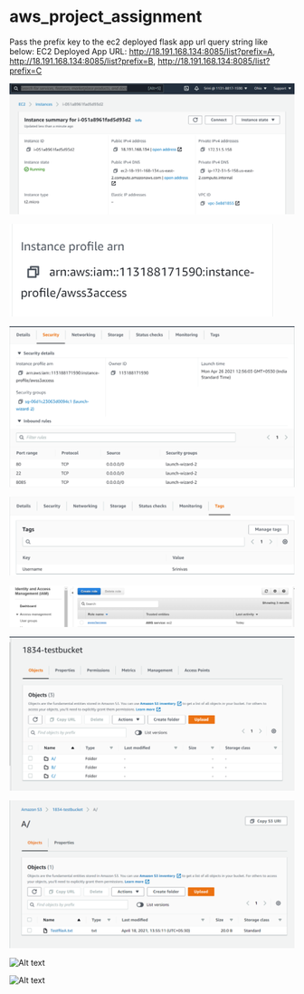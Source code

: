 # aws_project_assignment

Pass the prefix key to the ec2 deployed flask app url query string like below:
EC2 Deployed App URL: http://18.191.168.134:8085/list?prefix=A,  http://18.191.168.134:8085/list?prefix=B,  http://18.191.168.134:8085/list?prefix=C

![EC2_Instance_Details](/Screenshots/EC2_Instance_Details.png?raw=true "EC2_Instance_Details")

![EC2_Instance_IAM_Role_Details](/Screenshots/EC2_Instance_IAM_Role_Details.png?raw=true "EC2_Instance_IAM_Role_Details")

![EC2_Instance_Security_Port_Details](/Screenshots/EC2_Instance_Security_Port_Details.png?raw=true "EC2_Instance_Security_Port_Details")

![EC2_Instance_Tag_Details](/Screenshots/EC2_Instance_Tag_Details.png?raw=true "EC2_Instance_Tag_Details")

![IAM_role_Details](/Screenshots/IAM_role_Details.png?raw=true "IAM_Role_Details")

![AWS_S3_Bucket_Details](/Screenshots/AWS_S3_Bucket_Details.png?raw=true "AWS_S3_Bucket_Details")

![AWS_S3_Bucket_FolderA_Details](/Screenshots/AWS_S3_Bucket_FolderA_Details.png?raw=true "AWS_S3_Bucket_FolderA_Details")

![Alt text](/Screenshots/Screenshot(20).png?raw=true "IAM_User_Info")

![Alt text](/Screenshots/Screenshot(21).png?raw=true "Tags_Info")

